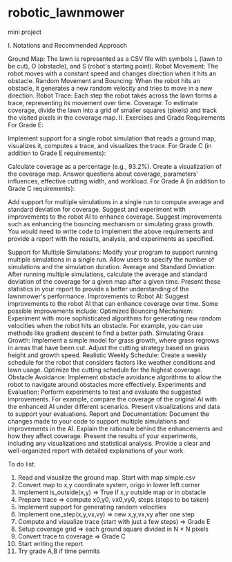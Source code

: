 # robotic_lawnmower
mini project


I. Notations and Recommended Approach

Ground Map: The lawn is represented as a CSV file with symbols L (lawn to be cut), O (obstacle), and S (robot's starting point).
Robot Movement: The robot moves with a constant speed and changes direction when it hits an obstacle.
Random Movement and Bouncing: When the robot hits an obstacle, it generates a new random velocity and tries to move in a new direction.
Robot Trace: Each step the robot takes across the lawn forms a trace, representing its movement over time.
Coverage: To estimate coverage, divide the lawn into a grid of smaller squares (pixels) and track the visited pixels in the coverage map.
II. Exercises and Grade Requirements
For Grade E:

Implement support for a single robot simulation that reads a ground map, visualizes it, computes a trace, and visualizes the trace.
For Grade C (in addition to Grade E requirements):

Calculate coverage as a percentage (e.g., 93.2%).
Create a visualization of the coverage map.
Answer questions about coverage, parameters' influences, effective cutting width, and workload.
For Grade A (in addition to Grade C requirements):

Add support for multiple simulations in a single run to compute average and standard deviation for coverage.
Suggest and experiment with improvements to the robot AI to enhance coverage.
Suggest improvements such as enhancing the bouncing mechanism or simulating grass growth.
You would need to write code to implement the above requirements and provide a report with the results, analysis, and experiments as specified.


Support for Multiple Simulations:
Modify your program to support running multiple simulations in a single run.
Allow users to specify the number of simulations and the simulation duration.
Average and Standard Deviation:
After running multiple simulations, calculate the average and standard deviation of the coverage for a given map after a given time.
Present these statistics in your report to provide a better understanding of the lawnmower's performance.
Improvements to Robot AI:
Suggest improvements to the robot AI that can enhance coverage over time. Some possible improvements include:
Optimized Bouncing Mechanism:
Experiment with more sophisticated algorithms for generating new random velocities when the robot hits an obstacle. For example, you can use methods like gradient descent to find a better path.
Simulating Grass Growth:
Implement a simple model for grass growth, where grass regrows in areas that have been cut. Adjust the cutting strategy based on grass height and growth speed.
Realistic Weekly Schedule:
Create a weekly schedule for the robot that considers factors like weather conditions and lawn usage. Optimize the cutting schedule for the highest coverage.
Obstacle Avoidance:
Implement obstacle avoidance algorithms to allow the robot to navigate around obstacles more effectively.
Experiments and Evaluation:
Perform experiments to test and evaluate the suggested improvements. For example, compare the coverage of the original AI with the enhanced AI under different scenarios.
Present visualizations and data to support your evaluations.
Report and Documentation:
Document the changes made to your code to support multiple simulations and improvements in the AI.
Explain the rationale behind the enhancements and how they affect coverage.
Present the results of your experiments, including any visualizations and statistical analysis.
Provide a clear and well-organized report with detailed explanations of your work.




To do list:
1. Read and visualize the ground map. Start with map simple.csv 
2. Convert map to x,y coordinate system, origo in lower left corner 
3. Implement is_outside(x,y) ⇒ True if x,y outside map or in obstacle 
4. Prepare trace ⇒ compute x0,y0, vx0,vy0, steps (steps to be taken) 
5. Implement support for generating random velocities 
6. Implement one_step(x,y,vx,vy) ⇒ new x,y,vx,vy after one step 
7. Compute and visualize trace (start with just a few steps) ⇒ Grade E 
8. Setup coverage grid ⇒ each ground square divided in N × N pixels 
9. Convert trace to coverage ⇒ Grade C 
10. Start writing the report 
11. Try grade A,B if time permits